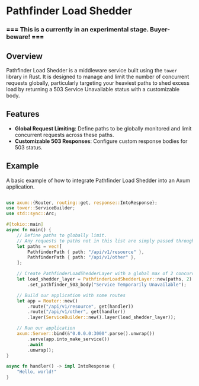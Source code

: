 # Pathfinder Load Shedder

### === This is a currently in an experimental stage. Buyer-beware! ===

## Overview

Pathfinder Load Shedder is a middleware service built using the `tower` library in Rust. It is designed to manage and limit the number of concurrent requests globally, particularly targeting your heaviest paths to shed excess load by returning a 503 Service Unavailable status with a customizable body.

## Features

- **Global Request Limiting**: Define paths to be globally monitored and limit concurrent requests across these paths.
- **Customizable 503 Responses**: Configure custom response bodies for 503 status.

## Example

A basic example of how to integrate Pathfinder Load Shedder into an Axum application.

```rust

use axum::{Router, routing::get, response::IntoResponse};
use tower::ServiceBuilder;
use std::sync::Arc;

#[tokio::main]
async fn main() {
    // Define paths to globally limit.
    // Any requests to paths not in this list are simply passed through, unaffected.
    let paths = vec![
        PathfinderPath { path: "/api/v1/resource" },
        PathfinderPath { path: "/api/v1/other" },
    ];

    // Create PathfinderLoadShedderLayer with a global max of 2 concurrent requests
    let load_shedder_layer = PathfinderLoadShedderLayer::new(paths, 2)
        .set_pathfinder_503_body("Service Temporarily Unavailable");

    // Build our application with some routes
    let app = Router::new()
        .route("/api/v1/resource", get(handler))
        .route("/api/v1/other", get(handler))
        .layer(ServiceBuilder::new().layer(load_shedder_layer));

    // Run our application
    axum::Server::bind(&"0.0.0.0:3000".parse().unwrap())
        .serve(app.into_make_service())
        .await
        .unwrap();
}

async fn handler() -> impl IntoResponse {
    "Hello, world!"
}
```
